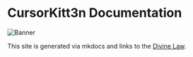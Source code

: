 # CursorKitt3n Documentation

![Banner](banner.png) <!-- Placeholder for Solar Khan sigil + Codex watermark -->

This site is generated via mkdocs and links to the [Divine Law](COVENANT.md).
